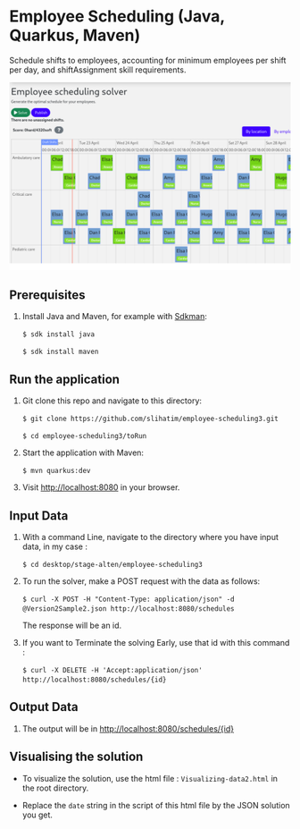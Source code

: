 # Employee Scheduling (Java, Quarkus, Maven)

Schedule shifts to employees, accounting for minimum employees per shift per day, and shiftAssignment skill requirements.

![Employee Scheduling Screenshot](./employee-scheduling-screenshot.png)

## Prerequisites

1. Install Java and Maven, for example with [Sdkman](https://sdkman.io):
   
    `$ sdk install java`

    `$ sdk install maven`
   

## Run the application

1. Git clone this repo and navigate to this directory:

    
    `$ git clone https://github.com/slihatim/employee-scheduling3.git`
   
    `$ cd employee-scheduling3/toRun`
   

2. Start the application with Maven:

   `$ mvn quarkus:dev`
   

3. Visit [http://localhost:8080](http://localhost:8080) in your browser.


## Input Data

1. With a command Line, navigate to the directory where you have input data, in my case :

    `$ cd desktop/stage-alten/employee-scheduling3`

2. To run the solver, make a POST request with the data as follows:

    `$ curl -X POST -H "Content-Type: application/json" -d @Version2Sample2.json http://localhost:8080/schedules`

    The response will be an id.

3. If you want to Terminate the solving Early, use that id with this command :

    `$ curl -X DELETE -H 'Accept:application/json' http://localhost:8080/schedules/{id}`

## Output Data

1. The output will be in [http://localhost:8080/schedules/{id}](http://localhost:8080/schedules/{id})

## Visualising the solution

- To visualize the solution, use the html file : `Visualizing-data2.html` in the root directory.

- Replace the `date` string in the script of this html file by the JSON solution you get.